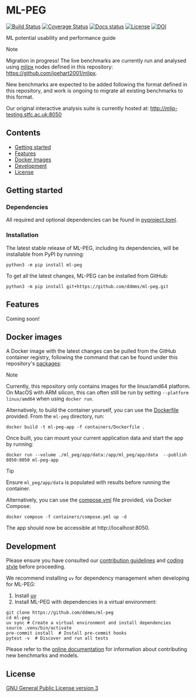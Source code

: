 # ML-PEG

[![Build Status][ci-badge]][ci-link]
[![Coverage Status][cov-badge]][cov-link]
[![Docs status][docs-badge]][docs-link]
[![License][license-badge]][license-link]
[![DOI][doi-badge]][doi-link]

ML potential usability and performance guide

> [!NOTE]
> Migration in progress! The live benchmarks are currently run and analysed using
> [mlipx](https://github.com/basf/mlipx) nodes defined in this repository:
> https://github.com/joehart2001/mlipx.
>
> New benchmarks are expected to be added following the format defined in this
> repository, and work is ongoing to migrate all existing benchmarks to this format.

Our original interactive analysis suite is currently hosted at: http://mlip-testing.stfc.ac.uk:8050

## Contents
- [Getting started](#getting-started)
- [Features](#features)
- [Docker Images](#docker-images)
- [Development](#development)
- [License](#license)

## Getting started

### Dependencies

All required and optional dependencies can be found in [pyproject.toml](pyproject.toml).


### Installation

The latest stable release of ML-PEG, including its dependencies, will be installable from PyPI by running:

```
python3 -m pip install ml-peg
```

To get all the latest changes, ML-PEG can be installed from GitHub:

```
python3 -m pip install git+https://github.com/ddmms/ml-peg.git
```


## Features

Coming soon!


## Docker images

A Docker image with the latest changes can be pulled from the GitHub container
registry, following the command that can be found under this repository's
[packages](https://github.com/ddmms/ml-peg/pkgs/container/ml-peg-app):

> [!NOTE]
> Currently, this repository only contains images for the linux/amd64 platform.
> On MacOS with ARM silicon, this can often still be run by setting
> `--platform linux/amd64` when using `docker run`.


Alternatively, to build the container yourself, you can use the
[Dockerfile](containers/Dockerfile) provided. From the `ml-peg` directory, run:

```
docker build -t ml-peg-app -f containers/Dockerfile .
```


Once built, you can mount your current application data and start the app by running:

```
docker run --volume ./ml_peg/app/data:/app/ml_peg/app/data  --publish 8050:8050 ml-peg-app
```

> [!TIP]
> Ensure `ml_peg/app/data` is populated with results before running the container.


Alternatively, you can use the [compose.yml](containers/compose.yml) file provided, via
Docker Compose:

```
docker compose -f containers/compose.yml up -d
```

The app should now be accessible at http://localhost:8050.

## Development

Please ensure you have consulted our
[contribution guidelines](contributing.md)
and
[coding style](coding_style.md)
before proceeding.

We recommend installing `uv` for dependency management when developing for ML-PEG:

1. Install [uv](https://docs.astral.sh/uv/getting-started/installation)
2. Install ML-PEG with dependencies in a virtual environment:

```shell
git clone https://github.com/ddmms/ml-peg
cd ml-peg
uv sync # Create a virtual environment and install dependencies
source .venv/bin/activate
pre-commit install  # Install pre-commit hooks
pytest -v  # Discover and run all tests
```

Please refer to the [online documentation](https://ddmms.github.io/ml-peg/developer_guide/index.html)
for information about contributing new benchmarks and models.

## License

[GNU General Public License version 3](LICENSE)

[ci-badge]: https://github.com/ddmms/ml-peg/actions/workflows/ci.yml/badge.svg?branch=main
[ci-link]: https://github.com/ddmms/ml-peg/actions
[cov-badge]: https://coveralls.io/repos/github/ddmms/ml-peg/badge.svg?branch=main
[cov-link]: https://coveralls.io/github/ddmms/ml-peg?branch=main
[docs-badge]: https://github.com/ddmms/ml-peg/actions/workflows/docs.yml/badge.svg
[docs-link]: https://ddmms.github.io/ml-peg/
[license-badge]: https://img.shields.io/badge/License-GPLv3-blue.svg
[license-link]: https://opensource.org/license/gpl-3-0
[doi-link]: https://doi.org/10.5281/zenodo.16904445
[doi-badge]: https://zenodo.org/badge/DOI/10.5281/zenodo.16904445.svg
